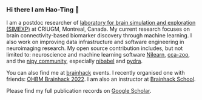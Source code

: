### Hi there I am Hao-Ting 👋

I am a postdoc researcher of [laboratory for brain simulation and exploration (SIMEXP)](https://github.com/SIMEXP) at CRIUGM, Montreal, Canada. 
My current research focuses on brain connectivity-based biomarker discovery through machine learning. 
I also work on improving data infrastructure and software engineering in neuroimaging research. 
My open source contribution includes, but not limited to: 
neuroscience and machine learning software [Nilearn](https://github.com/nilearn/nilearn),
[cca-zoo](https://github.com/jameschapman19/cca_zoo/), 
and the [nipy community](https://github.com/nipy), 
especially [nibabel](https://github.com/nipy/nibabel) and [pydra](https://github.com/nipype/pydra). 

You can also find me at [brainhack](https://brainhack.org/) events. 
I recently organised one with friends: [OHBM Brainhack 2022](https://ohbm.github.io/hackathon2022/).
I am also an instructor at [Brainhack School](https://school.brainhackmtl.org/).

Please find my full publication records on [Google Scholar](https://scholar.google.com/citations?hl=en&user=FrlzI8IAAAAJ).  

<!--
**htwangtw/htwangtw** is a ✨ _special_ ✨ repository because its `README.md` (this file) appears on your GitHub profile.

Here are some ideas to get you started:

- 🔭 I’m currently working on ...
- 🌱 I’m currently learning ...
- 👯 I’m looking to collaborate on ...
- 🤔 I’m looking for help with ...
- 💬 Ask me about ...
- 📫 How to reach me: ...
- 😄 Pronouns: ...
- ⚡ Fun fact: ...
-->
